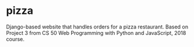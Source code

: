 # pizza

Django-based website that handles orders for a pizza restaurant. Based on Project 3 from CS 50 Web Programming with Python and JavaScript, 2018 course. 
